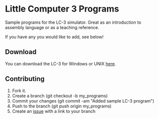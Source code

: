 Little Computer 3 Programs
==========================

Sample programs for the LC-3 simulator.
Great as an introduction to assembly language or as a teaching reference.

If you have any you would like to add, see below!

Download
--------

You can download the LC-3 for Windows or UNIX [here](http://highered.mcgraw-hill.com/sites/0072467509/student_view0/lc-3_simulator.html).

Contributing
------------

1. Fork it.
2. Create a branch (git checkout -b my_programs)
3. Commit your changes (git commit -am "Added sample LC-3 program")
4. Push to the branch (git push origin my_programs)
5. Create an [issue][1] with a link to your branch

[1]: http://github.com/github/markup/issues
